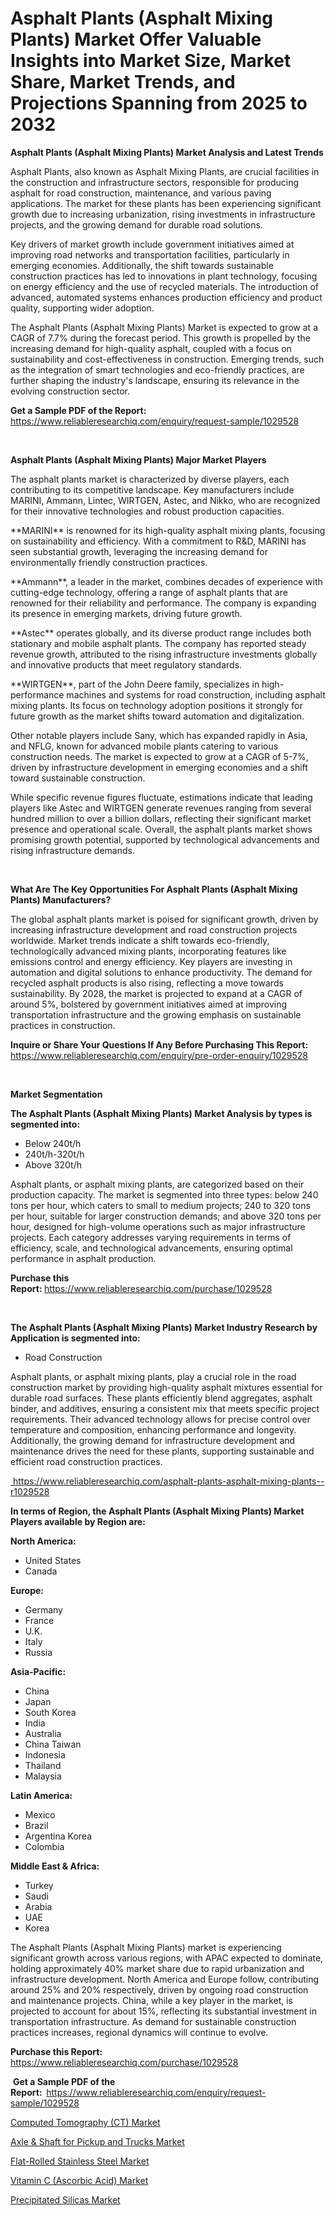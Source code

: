 <p><h1>Asphalt Plants (Asphalt Mixing Plants) Market Offer Valuable Insights into Market Size, Market Share, Market Trends, and Projections Spanning from 2025 to 2032</h1></p><p><strong>Asphalt Plants (Asphalt Mixing Plants) Market Analysis and Latest Trends</strong></p>
<p><p>Asphalt Plants, also known as Asphalt Mixing Plants, are crucial facilities in the construction and infrastructure sectors, responsible for producing asphalt for road construction, maintenance, and various paving applications. The market for these plants has been experiencing significant growth due to increasing urbanization, rising investments in infrastructure projects, and the growing demand for durable road solutions.</p><p>Key drivers of market growth include government initiatives aimed at improving road networks and transportation facilities, particularly in emerging economies. Additionally, the shift towards sustainable construction practices has led to innovations in plant technology, focusing on energy efficiency and the use of recycled materials. The introduction of advanced, automated systems enhances production efficiency and product quality, supporting wider adoption.</p><p>The Asphalt Plants (Asphalt Mixing Plants) Market is expected to grow at a CAGR of 7.7% during the forecast period. This growth is propelled by the increasing demand for high-quality asphalt, coupled with a focus on sustainability and cost-effectiveness in construction. Emerging trends, such as the integration of smart technologies and eco-friendly practices, are further shaping the industry's landscape, ensuring its relevance in the evolving construction sector.</p></p>
<p><strong>Get a Sample PDF of the Report:&nbsp;</strong> <a href="https://www.reliableresearchiq.com/enquiry/request-sample/1029528?utm_campaign=1088&utm_medium=2&utm_source=Github&utm_content=ia&utm_term=21032025&utm_id=asphalt-plants-asphalt-mixing-plants">https://www.reliableresearchiq.com/enquiry/request-sample/1029528</a></p>
<p>&nbsp;</p>
<p><strong>Asphalt Plants (Asphalt Mixing Plants) Major Market Players</strong></p>
<p><p>The asphalt plants market is characterized by diverse players, each contributing to its competitive landscape. Key manufacturers include MARINI, Ammann, Lintec, WIRTGEN, Astec, and Nikko, who are recognized for their innovative technologies and robust production capacities.</p><p>**MARINI** is renowned for its high-quality asphalt mixing plants, focusing on sustainability and efficiency. With a commitment to R&D, MARINI has seen substantial growth, leveraging the increasing demand for environmentally friendly construction practices.</p><p>**Ammann**, a leader in the market, combines decades of experience with cutting-edge technology, offering a range of asphalt plants that are renowned for their reliability and performance. The company is expanding its presence in emerging markets, driving future growth.</p><p>**Astec** operates globally, and its diverse product range includes both stationary and mobile asphalt plants. The company has reported steady revenue growth, attributed to the rising infrastructure investments globally and innovative products that meet regulatory standards.</p><p>**WIRTGEN**, part of the John Deere family, specializes in high-performance machines and systems for road construction, including asphalt mixing plants. Its focus on technology adoption positions it strongly for future growth as the market shifts toward automation and digitalization.</p><p>Other notable players include Sany, which has expanded rapidly in Asia, and NFLG, known for advanced mobile plants catering to various construction needs. The market is expected to grow at a CAGR of 5-7%, driven by infrastructure development in emerging economies and a shift toward sustainable construction.</p><p>While specific revenue figures fluctuate, estimations indicate that leading players like Astec and WIRTGEN generate revenues ranging from several hundred million to over a billion dollars, reflecting their significant market presence and operational scale. Overall, the asphalt plants market shows promising growth potential, supported by technological advancements and rising infrastructure demands.</p></p>
<p>&nbsp;</p>
<p><strong>What Are The Key Opportunities For Asphalt Plants (Asphalt Mixing Plants) Manufacturers?</strong></p>
<p><p>The global asphalt plants market is poised for significant growth, driven by increasing infrastructure development and road construction projects worldwide. Market trends indicate a shift towards eco-friendly, technologically advanced mixing plants, incorporating features like emissions control and energy efficiency. Key players are investing in automation and digital solutions to enhance productivity. The demand for recycled asphalt products is also rising, reflecting a move towards sustainability. By 2028, the market is projected to expand at a CAGR of around 5%, bolstered by government initiatives aimed at improving transportation infrastructure and the growing emphasis on sustainable practices in construction.</p></p>
<p><strong>Inquire or Share Your Questions If Any Before Purchasing This Report:</strong> <a href="https://www.reliableresearchiq.com/enquiry/pre-order-enquiry/1029528?utm_campaign=1088&utm_medium=2&utm_source=Github&utm_content=ia&utm_term=21032025&utm_id=asphalt-plants-asphalt-mixing-plants">https://www.reliableresearchiq.com/enquiry/pre-order-enquiry/1029528</a></p>
<p>&nbsp;</p>
<p><strong>Market Segmentation</strong></p>
<p><strong>The Asphalt Plants (Asphalt Mixing Plants) Market Analysis by types is segmented into:</strong></p>
<p><ul><li>Below 240t/h</li><li>240t/h-320t/h</li><li>Above 320t/h</li></ul></p>
<p><p>Asphalt plants, or asphalt mixing plants, are categorized based on their production capacity. The market is segmented into three types: below 240 tons per hour, which caters to small to medium projects; 240 to 320 tons per hour, suitable for larger construction demands; and above 320 tons per hour, designed for high-volume operations such as major infrastructure projects. Each category addresses varying requirements in terms of efficiency, scale, and technological advancements, ensuring optimal performance in asphalt production.</p></p>
<p><strong>Purchase this Report:&nbsp;</strong><a href="https://www.reliableresearchiq.com/purchase/1029528?utm_campaign=1088&utm_medium=2&utm_source=Github&utm_content=ia&utm_term=21032025&utm_id=asphalt-plants-asphalt-mixing-plants">https://www.reliableresearchiq.com/purchase/1029528</a></p>
<p>&nbsp;</p>
<p><strong>The Asphalt Plants (Asphalt Mixing Plants) Market Industry Research by Application is segmented into:</strong></p>
<p><ul><li>Road Construction</li></ul></p>
<p><p>Asphalt plants, or asphalt mixing plants, play a crucial role in the road construction market by providing high-quality asphalt mixtures essential for durable road surfaces. These plants efficiently blend aggregates, asphalt binder, and additives, ensuring a consistent mix that meets specific project requirements. Their advanced technology allows for precise control over temperature and composition, enhancing performance and longevity. Additionally, the growing demand for infrastructure development and maintenance drives the need for these plants, supporting sustainable and efficient road construction practices.</p></p>
<p><a href="https://www.reliableresearchiq.com/asphalt-plants-asphalt-mixing-plants--r1029528?utm_campaign=1088&utm_medium=2&utm_source=Github&utm_content=ia&utm_term=21032025&utm_id=asphalt-plants-asphalt-mixing-plants">&nbsp;https://www.reliableresearchiq.com/asphalt-plants-asphalt-mixing-plants--r1029528</a></p>
<p><strong>In terms of Region, the Asphalt Plants (Asphalt Mixing Plants) Market Players available by Region are:</strong></p>
<p>
    <p> <strong> North America: </strong>
        <ul>
            <li>United States</li>
            <li>Canada</li>
        </ul>
        </p> 
    <p> <strong> Europe: </strong>
        <ul>
            <li>Germany</li>
            <li>France</li>
            <li>U.K.</li>
            <li>Italy</li>
            <li>Russia</li>
        </ul>
        </p> 
    <p> <strong> Asia-Pacific: </strong>
        <ul>
            <li>China</li>
            <li>Japan</li>
            <li>South Korea</li>
            <li>India</li>
            <li>Australia</li>
            <li>China Taiwan</li>
            <li>Indonesia</li>
            <li>Thailand</li>
            <li>Malaysia</li>
        </ul>
        </p> 
    <p> <strong> Latin America: </strong>
        <ul>
            <li>Mexico</li>
            <li>Brazil</li>
            <li>Argentina Korea</li>
            <li>Colombia</li>
        </ul>
        </p> 
    <p> <strong> Middle East & Africa: </strong>
        <ul>
            <li>Turkey</li>
            <li>Saudi</li>
            <li>Arabia</li>
            <li>UAE</li>
            <li>Korea</li>
        </ul>
    </p>
    </p>
<p><p>The Asphalt Plants (Asphalt Mixing Plants) market is experiencing significant growth across various regions, with APAC expected to dominate, holding approximately 40% market share due to rapid urbanization and infrastructure development. North America and Europe follow, contributing around 25% and 20% respectively, driven by ongoing road construction and maintenance projects. China, while a key player in the market, is projected to account for about 15%, reflecting its substantial investment in transportation infrastructure. As demand for sustainable construction practices increases, regional dynamics will continue to evolve.</p></p>
<p><strong>Purchase this Report: </strong><a href="https://www.reliableresearchiq.com/purchase/1029528?utm_campaign=1088&utm_medium=2&utm_source=Github&utm_content=ia&utm_term=21032025&utm_id=asphalt-plants-asphalt-mixing-plants">https://www.reliableresearchiq.com/purchase/1029528</a></p>
<p>&nbsp;<strong>Get a Sample PDF of the Report:&nbsp;&nbsp;</strong><a href="https://www.reliableresearchiq.com/enquiry/request-sample/1029528?utm_campaign=1088&utm_medium=2&utm_source=Github&utm_content=ia&utm_term=21032025&utm_id=asphalt-plants-asphalt-mixing-plants">https://www.reliableresearchiq.com/enquiry/request-sample/1029528</a></p>
<p><strong></strong></p>
<p><p><a href="https://github.com/jemalapoilly/Market-Research-Report-List-1/blob/main/computed-tomography-ct-market.md?utm_campaign=1088&utm_medium=2&utm_source=Github&utm_content=ia&utm_term=21032025&utm_id=asphalt-plants-asphalt-mixing-plants">Computed Tomography (CT) Market</a></p><p><a href="https://github.com/siriyagayo/Market-Research-Report-List-1/blob/main/axle-shaft-for-pickup-and-trucks-market.md?utm_campaign=1088&utm_medium=2&utm_source=Github&utm_content=ia&utm_term=21032025&utm_id=asphalt-plants-asphalt-mixing-plants">Axle & Shaft for Pickup and Trucks Market</a></p><p><a href="https://github.com/norbyboyse4d/Market-Research-Report-List-1/blob/main/flat-rolled-stainless-steel-market.md?utm_campaign=1088&utm_medium=2&utm_source=Github&utm_content=ia&utm_term=21032025&utm_id=asphalt-plants-asphalt-mixing-plants">Flat-Rolled Stainless Steel Market</a></p><p><a href="https://github.com/shapurforouz/Market-Research-Report-List-1/blob/main/vitamin-c-ascorbic-acid-market.md?utm_campaign=1088&utm_medium=2&utm_source=Github&utm_content=ia&utm_term=21032025&utm_id=asphalt-plants-asphalt-mixing-plants">Vitamin C (Ascorbic Acid) Market</a></p><p><a href="https://github.com/oatisorenscl/Market-Research-Report-List-1/blob/main/precipitated-silicas-market.md?utm_campaign=1088&utm_medium=2&utm_source=Github&utm_content=ia&utm_term=21032025&utm_id=asphalt-plants-asphalt-mixing-plants">Precipitated Silicas Market</a></p></p>